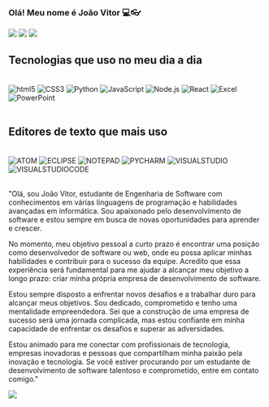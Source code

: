 ### Olá! Meu nome é João Vitor 💻👓

<div> 
    <a href = "mailto:joaovitorferreiragoncalves3691@gmail.com"><img src="https://img.shields.io/badge/-Gmail-%23333?style=for-the-badge&logo=gmail&logoColor=white" target="_blank"></a>
    <a href="https://www.instagram.com/s2_joao_vitor_s2/"><img src="https://img.shields.io/badge/-Instagram-%23E4405F?style=for-the-badge&logo=instagram&logoColor=white" target="_blank"></a>
    <a href="https://www.linkedin.com/in/joao-vitor-ferreiras"><img src="https://img.shields.io/badge/LinkedIn-0077B5?style=for-the-badge&logo=linkedin&logoColor=white" target="_blank"></a>
 
    
</div>

## Tecnologias que uso no meu dia a dia


<div style="display: inline_block"><br/>
    <img align="center" alt="html5" src="https://img.shields.io/badge/HTML5-E34F26?style=for-the-badge&logo=html5&logoColor=white"/>
    <img align="center" alt="CSS3" src="https://img.shields.io/badge/CSS3-1572B6?style=for-the-badge&logo=css3&logoColor=white"/>
    <img align="center" alt="Python" src="https://img.shields.io/badge/Python-14354C?style=for-the-badge&logo=python&logoColor=white"/>
    <img align="center" alt="JavaScript" src="https://img.shields.io/badge/JavaScript-323330?style=for-the-badge&logo=javascript&logoColor=F7DF1E"/>
    <img align="center" alt="Node.js" src="https://img.shields.io/badge/Node.js-43853D?style=for-the-badge&logo=node.js&logoColor=white"/>
    <img align="center" alt="React" src="https://img.shields.io/badge/React-20232A?style=for-the-badge&logo=react&logoColor=61DAFB"/>
    <img align="center" alt="Excel" src="https://img.shields.io/badge/Microsoft_Excel-217346?style=for-the-badge&logo=microsoft-excel&logoColor=white"/>
    <img align="center" alt="PowerPoint" src="https://img.shields.io/badge/Microsoft_PowerPoint-B7472A?style=for-the-badge&logo=microsoft-powerpoint&logoColor=white"/>
 


</div><br/>

## Editores de texto que mais uso

<div style="display: inline_block"><br/>
    <img align="center" alt="ATOM" src="https://img.shields.io/badge/Atom-66595C?style=for-the-badge&logo=Atom&logoColor=white"/>
    <img align="center" alt="ECLIPSE" src="https://img.shields.io/badge/Eclipse-2C2255?style=for-the-badge&logo=eclipse&logoColor=white"/>
    <img align="center" alt="NOTEPAD" src="https://img.shields.io/badge/Notepad++-90E59A.svg?style=for-the-badge&logo=notepad%2B%2B&logoColor=black"/>
    <img align="center" alt="PYCHARM" src="https://img.shields.io/badge/PyCharm-000000.svg?&style=for-the-badge&logo=PyCharm&logoColor=white"/>
    <img align="center" alt="VISUALSTUDIO" src="https://img.shields.io/badge/Visual_Studio-5C2D91?style=for-the-badge&logo=visual%20studio&logoColor=white"/>
    <img align="center" alt="VISUALSTUDIOCODE" src="https://img.shields.io/badge/Visual_Studio_Code-0078D4?style=for-the-badge&logo=visual%20studio%20code&logoColor=white"/>
    
</div><br/>

"Olá, sou João Vitor, estudante de Engenharia de Software com conhecimentos em várias linguagens de programação e habilidades avançadas em informática. Sou apaixonado pelo desenvolvimento de software e estou sempre em busca de novas oportunidades para aprender e crescer.

No momento, meu objetivo pessoal a curto prazo é encontrar uma posição como desenvolvedor de software ou web, onde eu possa aplicar minhas habilidades e contribuir para o sucesso da equipe. Acredito que essa experiência será fundamental para me ajudar a alcançar meu objetivo a longo prazo: criar minha própria empresa de desenvolvimento de software.

Estou sempre disposto a enfrentar novos desafios e a trabalhar duro para alcançar meus objetivos. Sou dedicado, comprometido e tenho uma mentalidade empreendedora. Sei que a construção de uma empresa de sucesso será uma jornada complicada, mas estou confiante em minha capacidade de enfrentar os desafios e superar as adversidades.

Estou animado para me conectar com profissionais de tecnologia, empresas inovadoras e pessoas que compartilham minha paixão pela inovação e tecnologia. Se você estiver procurando por um estudante de desenvolvimento de software talentoso e comprometido, entre em contato comigo."

<img src="https://capsule-render.vercel.app/api?type=wave&color=auto&height=300&section=header&text=capsule%20render&fontSize=90" />
